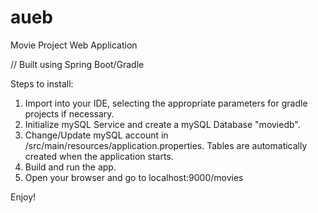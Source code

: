 # aueb
Movie Project Web Application

// Built using Spring Boot/Gradle

Steps to install:

1) Import into your IDE, selecting the appropriate parameters for gradle projects if necessary.
2) Initialize mySQL Service and create a mySQL Database "moviedb". 
3) Change/Update mySQL account in /src/main/resources/application.properties. Tables are automatically created when the application starts.
4) Build and run the app.
5) Open your browser and go to localhost:9000/movies

Enjoy!
